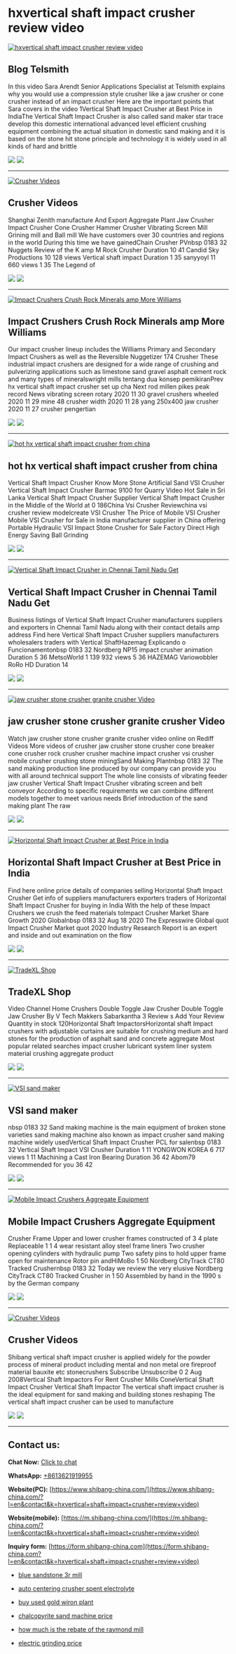 # hxvertical shaft impact crusher review video

<a href="https://swt.shibang-china.com/?l=en&img&k=hxvertical+shaft+impact+crusher+review+video" target="_blank">![hxvertical shaft impact crusher review video](http://static.shibang-china.com/all-800x300/10.jpg)</a>

## Blog Telsmith
In this video Sara Arendt Senior Applications Specialist at Telsmith explains why you would use a compression style crusher like a jaw crusher or cone crusher instead of an impact crusher Here are the important points that Sara covers in the video 1Vertical Shaft Impact Crusher at Best Price in IndiaThe Vertical Shaft Impact Crusher is also called sand maker star trace develop this domestic international advanced level efficient crushing equipment combining the actual situation in domestic sand making and it is based on the stone hit stone principle and technology it is widely used in all kinds of hard and brittle


<a href="https://whatsapp.shibangsoft.com/WhatsApp.php" target="_blank" title="WhatsApp">![](http://static.shibang-china.com/icon/whatsapp.png)</a> <a href="https://swt.shibang-china.com/?l=en&icon&k=hxvertical+shaft+impact+crusher+review+video" target="_blank">![](http://static.shibang-china.com/icon/chat-en.png)</a>

---

<a href="https://swt.shibang-china.com/?l=en&img&k=hxvertical+shaft+impact+crusher+review+video" target="_blank">![Crusher Videos](http://static.shibang-china.com/all-800x300/616.jpg)</a>

## Crusher Videos
Shanghai Zenith manufacture And Export Aggregate Plant Jaw Crusher Impact Crusher Cone Crusher Hammer Crusher Vibrating Screen Mill Grining mill and Ball mill We have customers over 30 countries and regions in the world During this time we have gainedChain Crusher PVnbsp 0183 32 Nuggets Review of the K amp M Rock Crusher Duration 10 41 Candid Sky Productions 10 128 views Vertical shaft impact Duration 1 35 sanyyoyl 11 660 views 1 35 The Legend of


<a href="https://whatsapp.shibangsoft.com/WhatsApp.php" target="_blank" title="WhatsApp">![](http://static.shibang-china.com/icon/whatsapp.png)</a> <a href="https://swt.shibang-china.com/?l=en&icon&k=hxvertical+shaft+impact+crusher+review+video" target="_blank">![](http://static.shibang-china.com/icon/chat-en.png)</a>

---

<a href="https://swt.shibang-china.com/?l=en&img&k=hxvertical+shaft+impact+crusher+review+video" target="_blank">![Impact Crushers Crush Rock Minerals amp More Williams](http://static.shibang-china.com/all-800x300/618.jpg)</a>

## Impact Crushers Crush Rock Minerals amp More Williams
Our impact crusher lineup includes the Williams Primary and Secondary Impact Crushers as well as the Reversible Nuggetizer 174 Crusher These industrial impact crushers are designed for a wide range of crushing and pulverizing applications such as limestone sand gravel asphalt cement rock and many types of mineralswright mills tentang dua konsep pemikiranPrev hx vertical shaft impact crusher set up cha Next rod millen pikes peak record News vibrating screen rotary 2020 11 30 gravel crushers wheeled 2020 11 29 mine 48 crusher width 2020 11 28 yang 250x400 jaw crusher 2020 11 27 crusher pengertian


<a href="https://whatsapp.shibangsoft.com/WhatsApp.php" target="_blank" title="WhatsApp">![](http://static.shibang-china.com/icon/whatsapp.png)</a> <a href="https://swt.shibang-china.com/?l=en&icon&k=hxvertical+shaft+impact+crusher+review+video" target="_blank">![](http://static.shibang-china.com/icon/chat-en.png)</a>

---

<a href="https://swt.shibang-china.com/?l=en&img&k=hxvertical+shaft+impact+crusher+review+video" target="_blank">![hot hx vertical shaft impact crusher from china](http://static.shibang-china.com/all-800x300/228.jpg)</a>

## hot hx vertical shaft impact crusher from china
Vertical Shaft Impact Crusher Know More Stone Artificial Sand VSI Crusher Vertical Shaft Impact Crusher Barmac 9100 for Quarry Video Hot Sale in Sri Lanka Vertical Shaft Impact Crusher Supplier Vertical Shaft Impact Crusher in the Middle of the World at 0 186China Vsi Crusher Reviewchina vsi crusher review modelcreate VSI Crusher The Price of Mobile VSI Crusher Mobile VSI Crusher for Sale in India manufacturer supplier in China offering Portable Hydraulic VSI Impact Stone Crusher for Sale Factory Direct High Energy Saving Ball Grinding


<a href="https://whatsapp.shibangsoft.com/WhatsApp.php" target="_blank" title="WhatsApp">![](http://static.shibang-china.com/icon/whatsapp.png)</a> <a href="https://swt.shibang-china.com/?l=en&icon&k=hxvertical+shaft+impact+crusher+review+video" target="_blank">![](http://static.shibang-china.com/icon/chat-en.png)</a>

---

<a href="https://swt.shibang-china.com/?l=en&img&k=hxvertical+shaft+impact+crusher+review+video" target="_blank">![Vertical Shaft Impact Crusher in Chennai Tamil Nadu Get](http://static.shibang-china.com/all-800x300/853.jpg)</a>

## Vertical Shaft Impact Crusher in Chennai Tamil Nadu Get
Business listings of Vertical Shaft Impact Crusher manufacturers suppliers and exporters in Chennai Tamil Nadu along with their contact details amp address Find here Vertical Shaft Impact Crusher suppliers manufacturers wholesalers traders with Vertical ShaftHazemag Explicando o Funcionamentonbsp 0183 32 Nordberg NP15 impact crusher animation Duration 5 36 MetsoWorld 1 139 932 views 5 36 HAZEMAG Variowobbler RoRo HD Duration 14


<a href="https://whatsapp.shibangsoft.com/WhatsApp.php" target="_blank" title="WhatsApp">![](http://static.shibang-china.com/icon/whatsapp.png)</a> <a href="https://swt.shibang-china.com/?l=en&icon&k=hxvertical+shaft+impact+crusher+review+video" target="_blank">![](http://static.shibang-china.com/icon/chat-en.png)</a>

---

<a href="https://swt.shibang-china.com/?l=en&img&k=hxvertical+shaft+impact+crusher+review+video" target="_blank">![jaw crusher stone crusher granite crusher Video](http://static.shibang-china.com/all-800x300/23.jpg)</a>

## jaw crusher stone crusher granite crusher Video
Watch jaw crusher stone crusher granite crusher video online on Rediff Videos More videos of crusher jaw crusher stone crusher cone breaker cone crusher rock crusher crusher machine impact crusher vsi crusher mobile crusher crushing stone miningSand Making Plantnbsp 0183 32 The sand making production line produced by our company can provide you with all around technical support The whole line consists of vibrating feeder jaw crusher Vertical Shaft Impact Crusher vibrating screen and belt conveyor According to specific requirements we can combine different models together to meet various needs Brief introduction of the sand making plant The raw


<a href="https://whatsapp.shibangsoft.com/WhatsApp.php" target="_blank" title="WhatsApp">![](http://static.shibang-china.com/icon/whatsapp.png)</a> <a href="https://swt.shibang-china.com/?l=en&icon&k=hxvertical+shaft+impact+crusher+review+video" target="_blank">![](http://static.shibang-china.com/icon/chat-en.png)</a>

---

<a href="https://swt.shibang-china.com/?l=en&img&k=hxvertical+shaft+impact+crusher+review+video" target="_blank">![Horizontal Shaft Impact Crusher at Best Price in India](http://static.shibang-china.com/all-800x300/1359.jpg)</a>

## Horizontal Shaft Impact Crusher at Best Price in India
Find here online price details of companies selling Horizontal Shaft Impact Crusher Get info of suppliers manufacturers exporters traders of Horizontal Shaft Impact Crusher for buying in India With the help of these Impact Crushers we crush the feed materials toImpact Crusher Market Share Growth 2020 Globalnbsp 0183 32 Aug 18 2020 The Expresswire Global quot Impact Crusher Market quot 2020 Industry Research Report is an expert and inside and out examination on the flow


<a href="https://whatsapp.shibangsoft.com/WhatsApp.php" target="_blank" title="WhatsApp">![](http://static.shibang-china.com/icon/whatsapp.png)</a> <a href="https://swt.shibang-china.com/?l=en&icon&k=hxvertical+shaft+impact+crusher+review+video" target="_blank">![](http://static.shibang-china.com/icon/chat-en.png)</a>

---

<a href="https://swt.shibang-china.com/?l=en&img&k=hxvertical+shaft+impact+crusher+review+video" target="_blank">![TradeXL Shop](http://static.shibang-china.com/all-800x300/1190.jpg)</a>

## TradeXL Shop
Video Channel Home Crushers Double Toggle Jaw Crusher Double Toggle Jaw Crusher By V Tech Makkers Sabarkantha 3 Review s Add Your Review Quantity in stock 120Horizontal Shaft ImpactorsHorizontal shaft Impact crushers with adjustable curtains are suitable for crushing medium and hard stones for the production of asphalt sand and concrete aggregate Most popular related searches impact crusher lubricant system liner system material crushing aggregate product


<a href="https://whatsapp.shibangsoft.com/WhatsApp.php" target="_blank" title="WhatsApp">![](http://static.shibang-china.com/icon/whatsapp.png)</a> <a href="https://swt.shibang-china.com/?l=en&icon&k=hxvertical+shaft+impact+crusher+review+video" target="_blank">![](http://static.shibang-china.com/icon/chat-en.png)</a>

---

<a href="https://swt.shibang-china.com/?l=en&img&k=hxvertical+shaft+impact+crusher+review+video" target="_blank">![VSI sand maker](http://static.shibang-china.com/all-800x300/943.jpg)</a>

## VSI sand maker
nbsp 0183 32 Sand making machine is the main equipment of broken stone varieties sand making machine also known as impact crusher sand making machine widely usedVertical Shaft Impact Crusher PCL for salenbsp 0183 32 Vertical Shaft Impact VSI Crusher Duration 1 11 YONGWON KOREA 6 717 views 1 11 Machining a Cast Iron Bearing Duration 36 42 Abom79 Recommended for you 36 42


<a href="https://whatsapp.shibangsoft.com/WhatsApp.php" target="_blank" title="WhatsApp">![](http://static.shibang-china.com/icon/whatsapp.png)</a> <a href="https://swt.shibang-china.com/?l=en&icon&k=hxvertical+shaft+impact+crusher+review+video" target="_blank">![](http://static.shibang-china.com/icon/chat-en.png)</a>

---

<a href="https://swt.shibang-china.com/?l=en&img&k=hxvertical+shaft+impact+crusher+review+video" target="_blank">![Mobile Impact Crushers Aggregate Equipment](http://static.shibang-china.com/all-800x300/116.jpg)</a>

## Mobile Impact Crushers Aggregate Equipment
Crusher Frame Upper and lower crusher frames constructed of 3 4 plate Replaceable 1 1 4 wear resistant alloy steel frame liners Two crusher opening cylinders with hydraulic pump Two safety pins to hold upper frame open for maintenance Rotor pin andHiMoBo 1 50 Nordberg CityTrack CT80 Tracked Crushernbsp 0183 32 Today we review the very elusive Nordberg CityTrack CT80 Tracked Crusher in 1 50 Assembled by hand in the 1990 s by the German company


<a href="https://whatsapp.shibangsoft.com/WhatsApp.php" target="_blank" title="WhatsApp">![](http://static.shibang-china.com/icon/whatsapp.png)</a> <a href="https://swt.shibang-china.com/?l=en&icon&k=hxvertical+shaft+impact+crusher+review+video" target="_blank">![](http://static.shibang-china.com/icon/chat-en.png)</a>

---

<a href="https://swt.shibang-china.com/?l=en&img&k=hxvertical+shaft+impact+crusher+review+video" target="_blank">![Crusher Videos](http://static.shibang-china.com/all-800x300/1444.jpg)</a>

## Crusher Videos
Shibang vertical shaft impact crusher is applied widely for the powder process of mineral product including mental and non metal ore fireproof material bauxite etc stonecrushers Subscribe Unsubscribe 0 2 Aug 2008Vertical Shaft Impactors For Rent Crusher Mills ConeVertical Shaft Impact Crusher Vertical Shaft Impactor The vertical shaft impact crusher is the ideal equipment for sand making and building stones reshaping The vertical shaft impact crusher can be used to manufacture


<a href="https://whatsapp.shibangsoft.com/WhatsApp.php" target="_blank" title="WhatsApp">![](http://static.shibang-china.com/icon/whatsapp.png)</a> <a href="https://swt.shibang-china.com/?l=en&icon&k=hxvertical+shaft+impact+crusher+review+video" target="_blank">![](http://static.shibang-china.com/icon/chat-en.png)</a>

---
## Contact us:

**Chat Now:** [Click to chat](https://swt.shibang-china.com?l=en&contact&k=hxvertical+shaft+impact+crusher+review+video)

**WhatsApp:**  [+8613621919955](https://whatsapp.shibangsoft.com/WhatsApp.php)

**Website(PC):** [https://www.shibang-china.com/](https://www.shibang-china.com/?l=en&contact&k=hxvertical+shaft+impact+crusher+review+video)

**Website(mobile):** [https://m.shibang-china.com/](https://m.shibang-china.com/?l=en&contact&k=hxvertical+shaft+impact+crusher+review+video)

**Inquiry form:** [https://form.shibang-china.com](https://form.shibang-china.com?l=en&contact&k=hxvertical+shaft+impact+crusher+review+video)

* [blue sandstone 3r mill](../169/blue%20sandstone%203r%20mill.md)

* [auto centering crusher spent electrolyte](../169/auto%20centering%20crusher%20spent%20electrolyte.md)

* [buy used gold wiron plant](../164/buy%20used%20gold%20wiron%20plant.md)

* [chalcopyrite sand machine price](../162/chalcopyrite%20sand%20machine%20price.md)

* [how much is the rebate of the raymond mill](../162/how%20much%20is%20the%20rebate%20of%20the%20raymond%20mill.md)

* [electric grinding price](../161/electric%20grinding%20price.md)